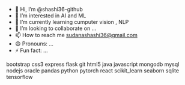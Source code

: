 - 👋 Hi, I’m @shashi36-github
- 👀 I’m interested in AI and ML 
- 🌱 I’m currently learning cumputer vision , NLP 
- 💞️ I’m looking to collaborate on ...
- 📫 How to reach me sudanashashi36@gmail.com
- 😄 Pronouns: ...
- ⚡ Fun fact: ...

<!---
shashi36-github/shashi36-github is a ✨ special ✨ repository because its `README.md` (this file) appears on your GitHub profile.
You can click the Preview link to take a look at your changes.
--->
bootstrap css3 express flask git html5 java javascript mongodb mysql nodejs oracle pandas python pytorch react scikit_learn seaborn sqlite tensorflow
